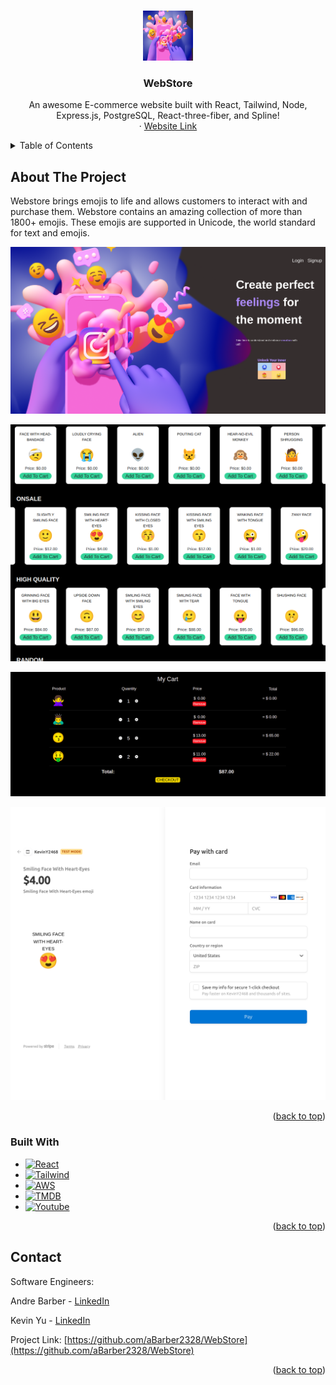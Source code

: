 <a name="readme-top"></a>

<!-- PROJECT LOGO -->
<br />
<div align="center">
  <a href="https://github.com/aBarber2328/WebStore">
    <img src="public/images/Webstore-1.png" alt="Logo" width="80" height="80">
  </a>

  <h3 align="center">WebStore</h3>

  <p align="center">
    An awesome E-commerce website built with React, Tailwind, Node, Express.js, PostgreSQL, React-three-fiber, and Spline!
    <br />
    <!-- <a href="https://www.youtube.com/watch?v=QuREEs3BDHQ">View Demo</a>
    ·
    <a href="https://github.com/KYu-2468/netflixk/issues">Request Feature</a> -->
    ·
    <a href="https://web-store072222.herokuapp.com/">Website Link</a>
  </p>
</div>

<!-- TABLE OF CONTENTS -->
<details>
  <summary>Table of Contents</summary>
  <ol>
    <li>
      <a href="#about-the-project">About The Project</a>
      <ul>
        <li><a href="#built-with">Built With</a></li>
      </ul>
    </li>
    <li><a href="#contact">Contact</a></li>
  </ol>
</details>

<!-- ABOUT THE PROJECT -->

## About The Project

Webstore brings emojis to life and allows customers to interact with and purchase them. Webstore contains an amazing collection of more than 1800+ emojis. These emojis are supported in Unicode, the world standard for text and emojis.

[![WebStore][product-screenshot]](https://web-store072222.herokuapp.com/)

[![WebStore][product-screenshot2]](https://web-store072222.herokuapp.com/)

[![WebStore][product-screenshot3]](https://web-store072222.herokuapp.com/)

[![WebStore][product-screenshot4]](https://web-store072222.herokuapp.com/)

<p align="right">(<a href="#readme-top">back to top</a>)</p>

### Built With

- [![React][react.js]][react-url]
- [![Tailwind][tailwind.js]][tailwind-url]
- [![AWS][aws]][aws-url]
- [![TMDB][tmdb]][tmdb-url]
- [![Youtube][youtube]][youtube-url]

<p align="right">(<a href="#readme-top">back to top</a>)</p>

<!-- CONTACT -->

## Contact

Software Engineers:

Andre Barber - [LinkedIn](https://www.linkedin.com/in/andreb2021/)

Kevin Yu - [LinkedIn](https://www.linkedin.com/in/kevinyu2468/)

Project Link: [https://github.com/aBarber2328/WebStore](https://github.com/aBarber2328/WebStore)

<p align="right">(<a href="#readme-top">back to top</a>)</p>

<!-- MARKDOWN LINKS & IMAGES -->

[product-screenshot]: public/images/Webstore.png
[product-screenshot2]: public/images/Allproducts.png
[product-screenshot3]: public/images/cart-webview.png
[product-screenshot4]: public/images/payment-webview.png
[react.js]: images/react.png
[react-url]: https://reactjs.org/
[tailwind.js]: images/Tailwind.png
[tailwind-url]: https://tailwindcss.com/
[aws]: images/AWS-amplify.png
[aws-url]: https://aws.amazon.com/amplify/
[tmdb]: images/tmdb.png
[tmdb-url]: https://www.themoviedb.org/?language=en-US
[youtube]: images/youtube.png
[youtube-url]: https://www.youtube.com/
